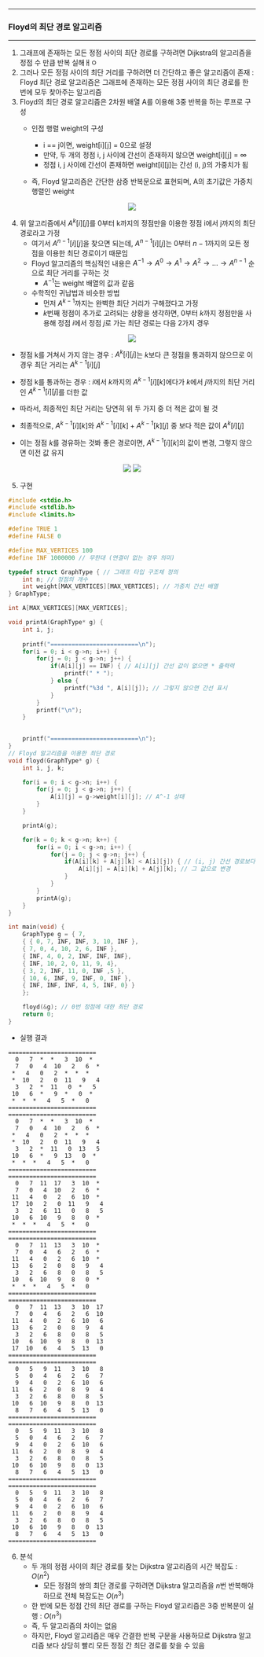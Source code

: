 -----
### Floyd의 최단 경로 알고리즘
-----
1. 그래프에 존재하는 모든 정점 사이의 최단 경로를 구하려면 Dijkstra의 알고리즘을 정점 수 만큼 반복 실해ㅐㅇ
2. 그러나 모든 정점 사이의 최단 거리를 구하려면 더 간단하고 좋은 알고리즘이 존재 : Floyd 최단 경로 알고리즘은 그래프에 존재하는 모든 정점 사이의 최단 경로를 한 번에 모두 찾아주는 알고리즘
3. Floyd의 최단 경로 알고리즘은 2차원 배열 A를 이용해 3중 반복을 하는 루프로 구성
   - 인접 행렬 weight의 구성
     + i == j이면, weight[i][j] = 0으로 설정
     + 만약, 두 개의 정점 i, j 사이에 간선이 존재하지 않으면 weight[i][j] = ∞
     + 정점 i, j 사이에 간선이 존재하면 weight[i][j]는 간선 (i, j)의 가중치가 됨

   - 즉, Floyd 알고리즘은 간단한 삼중 반복문으로 표현되며, A의 초기값은 가중치 행렬인 weight
<div align="center">
<img src="https://github.com/user-attachments/assets/a4a223c0-408b-42a2-ad17-b169daea60bc">
</div>

4. 위 알고리즘에서 $A^k[i][j]$를 0부터 k까지의 정점만을 이용한 정점 i에서 j까지의 최단 경로라고 가정
   - 여기서 $A^{n-1}[i][j]$을 찾으면 되는데, $A^{n-1}[i][j]$는 0부터 $n - 1$까지의 모든 정점을 이용한 최단 경로이기 때문임
   - Floyd 알고리즘의 핵심적인 내용은 $A^{-1} → A^{0} → A^{1} → A^{2} → ...  → A^{n-1}$ 순으로 최단 거리를 구하는 것
     + $A^{-1}$는 weight 배열의 값과 같음
   - 수학적인 귀납법과 비슷한 방법
     + 먼저 $A^{k-1}$까지는 완벽한 최단 거리가 구해졌다고 가정
     + $k$번째 정점이 추가로 고려되는 상황을 생각하면, 0부터 $k$까지 정점만을 사용해 정점 $i$에서 정점 $j$로 가는 최단 경로는 다음 2가지 경우
<div align="center">
<img src="https://github.com/user-attachments/assets/c68123f5-67e8-4ed9-9e1b-2d00709a12c0">
</div>

   - 정점 k를 거쳐서 가지 않는 경우 : $A^{k}[i][j]$는 $k$보다 큰 정점을 통과하지 않으므로 이 경우 최단 거리는 $A^{k-1}[i][j]$
   - 정점 k를 통과하는 경우 : $i$에서 $k$까지의 $A^{k-1}[i][k]$에다가 $k$에서 $j$까지의 최단 거리인  $A^{k-1}[i][j]$를 더한 값

   - 따라서, 최종적인 최단 거리는 당연히 위 두 가지 중 더 적은 값이 될 것
   - 최종적으로, $A^{k-1}[i][k]$와 $A^{k-1}[i][k] + A^{k-1}[k][j]$ 중 보다 적은 값이 $A^{k}[i][j]$
   - 이는 정점 $k$를 경유하는 것봐 좋은 경로이면, $A^{k-1}[i][k]$의 값이 변경, 그렇지 않으면 이전 값 유지
<div align="center">
<img src="https://github.com/user-attachments/assets/af2a4b00-11fa-41be-9702-3f528f795210">
<img src="https://github.com/user-attachments/assets/16c4fe9e-e256-43b2-a0f4-5d5d6431747d">
</div>

5. 구현
```c
#include <stdio.h>
#include <stdlib.h>
#include <limits.h>

#define TRUE 1
#define FALSE 0

#define MAX_VERTICES 100
#define INF 1000000 // 무한대 (연결이 없는 경우 의미)

typedef struct GraphType { // 그래프 타입 구조체 정의
    int n; // 정점의 개수
    int weight[MAX_VERTICES][MAX_VERTICES]; // 가중치 간선 배열
} GraphType;

int A[MAX_VERTICES][MAX_VERTICES]; 

void printA(GraphType* g) {
    int i, j;
    
    printf("=========================\n");
    for(i = 0; i < g->n; i++) {
        for(j = 0; j < g->n; j++) {
            if(A[i][j] == INF) { // A[i][j] 간선 값이 없으면 * 출력력
                printf(" * ");    
            } else {
                printf("%3d ", A[i][j]); // 그렇지 않으면 간선 표시
            }
        }
        printf("\n");
    }

    
    printf("=========================\n");
}
// Floyd 알고리즘을 이용한 최단 경로 
void floyd(GraphType* g) {
    int i, j, k;

    for(i = 0; i < g->n; i++) {
        for(j = 0; j < g->n; j++) {
            A[i][j] = g->weight[i][j]; // A^-1 상태
        }
    }

    printA(g);

    for(k = 0; k < g->n; k++) {
        for(i = 0; i < g->n; i++) {
            for(j = 0; j < g->n; j++) {
                if(A[i][k] + A[j][k] < A[i][j]) { // (i, j) 간선 경로보다 (i, k) + (k, j)의 간선 값이 작다면,
                    A[i][j] = A[i][k] + A[j][k]; // 그 값으로 변경    
                }
            }
        }
        printA(g);
    }
}

int main(void) {
    GraphType g = { 7,
    { { 0, 7, INF, INF, 3, 10, INF },
    { 7, 0, 4, 10, 2, 6, INF },
    { INF, 4, 0, 2, INF, INF, INF},
    { INF, 10, 2, 0, 11, 9, 4},
    { 3, 2, INF, 11, 0, INF ,5 },
    { 10, 6, INF, 9, INF, 0, INF },
    { INF, INF, INF, 4, 5, INF, 0} }
    };

    floyd(&g); // 0번 정점에 대한 최단 경로
    return 0;
}
```
  - 실행 결과
```
=========================
  0   7  *  *   3  10  * 
  7   0   4  10   2   6  * 
 *   4   0   2  *  *  * 
 *  10   2   0  11   9   4 
  3   2  *  11   0  *   5 
 10   6  *   9  *   0  * 
 *  *  *   4   5  *   0 
=========================
=========================
  0   7  *  *   3  10  * 
  7   0   4  10   2   6  * 
 *   4   0   2  *  *  * 
 *  10   2   0  11   9   4
  3   2  *  11   0  13   5
 10   6  *   9  13   0  *
 *  *  *   4   5  *   0
=========================
=========================
  0   7  11  17   3  10  *
  7   0   4  10   2   6  *
 11   4   0   2   6  10  *
 17  10   2   0  11   9   4
  3   2   6  11   0   8   5
 10   6  10   9   8   0  *
 *  *  *   4   5  *   0
=========================
=========================
  0   7  11  13   3  10  *
  7   0   4   6   2   6  *
 11   4   0   2   6  10  *
 13   6   2   0   8   9   4
  3   2   6   8   0   8   5
 10   6  10   9   8   0  *
 *  *  *   4   5  *   0
=========================
=========================
  0   7  11  13   3  10  17
  7   0   4   6   2   6  10
 11   4   0   2   6  10   6
 13   6   2   0   8   9   4
  3   2   6   8   0   8   5
 10   6  10   9   8   0  13
 17  10   6   4   5  13   0
=========================
=========================
  0   5   9  11   3  10   8
  5   0   4   6   2   6   7
  9   4   0   2   6  10   6
 11   6   2   0   8   9   4
  3   2   6   8   0   8   5
 10   6  10   9   8   0  13
  8   7   6   4   5  13   0
=========================
=========================
  0   5   9  11   3  10   8 
  5   0   4   6   2   6   7
  9   4   0   2   6  10   6
 11   6   2   0   8   9   4
  3   2   6   8   0   8   5
 10   6  10   9   8   0  13
  8   7   6   4   5  13   0
=========================
=========================
  0   5   9  11   3  10   8
  5   0   4   6   2   6   7
  9   4   0   2   6  10   6
 11   6   2   0   8   9   4
  3   2   6   8   0   8   5
 10   6  10   9   8   0  13
  8   7   6   4   5  13   0
=========================
```

6. 분석
   - 두 개의 정점 사이의 최단 경로를 찾는 Dijkstra 알고리즘의 시간 복잡도 : $O(n^2)$
     + 모든 정점의 쌍의 최단 경로를 구하려면 Dijkstra 알고리즘을 $n$번 반복해야 하므로 전체 복잡도는 $O(n^3)$
   - 한 번에 모든 정점 간의 최단 경로를 구하는 Floyd 알고리즘은 3중 반복문이 실행 : $O(n^3)$
   - 즉, 두 알고리즘의 차이는 없음
   - 하지만, Floyd 알고리즘은 매우 간결한 반복 구문을 사용하므로 Dijkstra 알고리즘 보다 상당히 빨리 모든 정점 간 최단 경로를 찾을 수 있음

